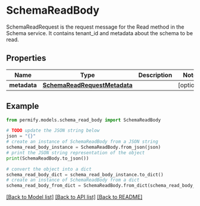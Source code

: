 # SchemaReadBody

SchemaReadRequest is the request message for the Read method in the Schema service. It contains tenant_id and metadata about the schema to be read.

## Properties

Name | Type | Description | Notes
------------ | ------------- | ------------- | -------------
**metadata** | [**SchemaReadRequestMetadata**](SchemaReadRequestMetadata.md) |  | [optional] 

## Example

```python
from permify.models.schema_read_body import SchemaReadBody

# TODO update the JSON string below
json = "{}"
# create an instance of SchemaReadBody from a JSON string
schema_read_body_instance = SchemaReadBody.from_json(json)
# print the JSON string representation of the object
print(SchemaReadBody.to_json())

# convert the object into a dict
schema_read_body_dict = schema_read_body_instance.to_dict()
# create an instance of SchemaReadBody from a dict
schema_read_body_from_dict = SchemaReadBody.from_dict(schema_read_body_dict)
```
[[Back to Model list]](../README.md#documentation-for-models) [[Back to API list]](../README.md#documentation-for-api-endpoints) [[Back to README]](../README.md)


